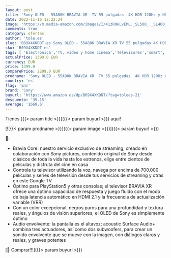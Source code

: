 ```yaml
---
layout: post
title: 'Sony OLED - 55A80K BRAVIA XR  TV 55 pulgadas  4K HDR 120Hz y HDMI 2.1 óptimo para PS5  Smart TV  Google   Dolby Vision-Atmos  Pantalla Triluminos Pro'
date: 2022-11-16 12:22:24
image: 'https://m.media-amazon.com/images/I/41zR0HLvEML._SL500_._SL400_.jpg'
comments: true
category: ofertas
author: 'tole.es'
slug: 'B09X4XKDDT-es Sony OLED - 55A80K BRAVIA XR TV 55 pulgadas 4K HDR 120Hz y...'
sku: 'B09X4XKDDT-es'
tags: [ 'Electrónica','TV, vídeo y home cinema','Televisores','smart','sony','tv','🇪🇸', ]
actualPrice: 1399.0 EUR
currency: EUR
price: 1399.0
comparePrice: 2299.0 EUR
prodname: 'Sony OLED - 55A80K BRAVIA XR  TV 55 pulgadas  4K HDR 120Hz y HDMI 2.1 óptimo para PS5  Smart TV  Google   Dolby Vision-Atmos  Pantalla Triluminos Pro'
country: 'es'
flag: '🇪🇸'
brand: 'Sony'
buyurl: 'https://www.amazon.es/dp/B09X4XKDDT/?tag=tolees-21'
descuento: '39.15'
average: '1669.6'
---
```


Tienes [{{< param title >}}]({{< param buyurl >}}) aqui!

[![{{< param prodname >}}]({{< param image >}})]({{< param buyurl >}})

🔎:

- Bravia Core: nuestro servicio exclusivo de streaming, creado en colaboración con Sony pictures, contenido original de Sony desde clásicos de toda la vida hasta los estrenos, elige entre cientos de películas y disfruta del cine en casa
- Controla tu televisor utilizando la voz, navega por encima de 700.000 películas y series de televisión desde tus servicios de streaming y otras en este Google TV
- Óptimo para PlayStation5 y otras consolas; el televisor BRAVIA XR ofrece una óptimo capacidad de respuesta y juego fluido con el modo de baja latencia automático en HDMI 2.1 y la frecuencia de actualización variable (VRR)
- Con un color excepcional, negros puros para una profundidad y textura reales, y ángulos de visión superiores; el OLED de Sony es simplemente óptimo
- Audio envolvente: la pantalla es el altavoz; acoustic Surface Audio+ combina tres actuadores, así como dos subwoofers, para crear un sonido envolvente que se mueve con la imagen, con diálogos claros y reales, y graves potentes

[🛒 Comprar!!!]({{< param buyurl >}})
